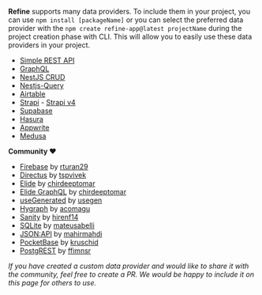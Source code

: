 **Refine** supports many data providers. To include them in your project, you can use `npm install [packageName]` or you can select the preferred data provider with the `npm create refine-app@latest projectName` during the project creation phase with CLI. This will allow you to easily use these data providers in your project.

- [Simple REST API](/docs/data/packages/simple-rest)
- [GraphQL](/docs/data/packages/graphql)
- [NestJS CRUD](/docs/data/packages/nestjsx-crud)
- [Nestjs-Query](/docs/data/packages/nestjs-query)
- [Airtable](/docs/data/packages/airtable)
- [Strapi](https://github.com/refinedev/refine/tree/master/packages/strapi) - [Strapi v4](/docs/data/packages/strapi-v4)
- [Supabase](/docs/data/packages/supabase)
- [Hasura](/docs/data/packages/hasura)
- [Appwrite](/docs/data/packages/appwrite)
- [Medusa](https://github.com/refinedev/refine/tree/master/packages/medusa)

**Community ❤️**

- [Firebase](https://github.com/resulturan/refine-firebase) by [rturan29](https://github.com/resulturan)
- [Directus](https://github.com/tspvivek/refine-directus) by [tspvivek](https://github.com/tspvivek)
- [Elide](https://github.com/chirdeeptomar/refine-elide-rest) by [chirdeeptomar](https://github.com/chirdeeptomar)
- [Elide GraphQL](https://github.com/chirdeeptomar/refine-elide-graphql) by [chirdeeptomar](https://github.com/chirdeeptomar)
- [useGenerated](https://github.com/usegen/refine-use-generated) by [usegen](https://github.com/usegen)
- [Hygraph](https://hygraph.com/) by [acomagu](https://github.com/acomagu/refine-hygraph)
- [Sanity](https://www.sanity.io) by [hirenf14](https://github.com/hirenf14/refine-sanity)
- [SQLite](https://www.sqlite.org/index.html) by [mateusabelli](https://github.com/mateusabelli/refine-sqlite)
- [JSON:API](https://jsonapi.org/) by [mahirmahdi](https://github.com/MahirMahdi/refine-jsonapi)
- [PocketBase](https://pocketbase.io/) by [kruschid](https://github.com/kruschid)
- [PostgREST](https://github.com/ffimnsr/refine-postgrest-ts) by [ffimnsr](https://github.com/ffimnsr)

_If you have created a custom data provider and would like to share it with the community, feel free to create a PR. We would be happy to include it on this page for others to use._
